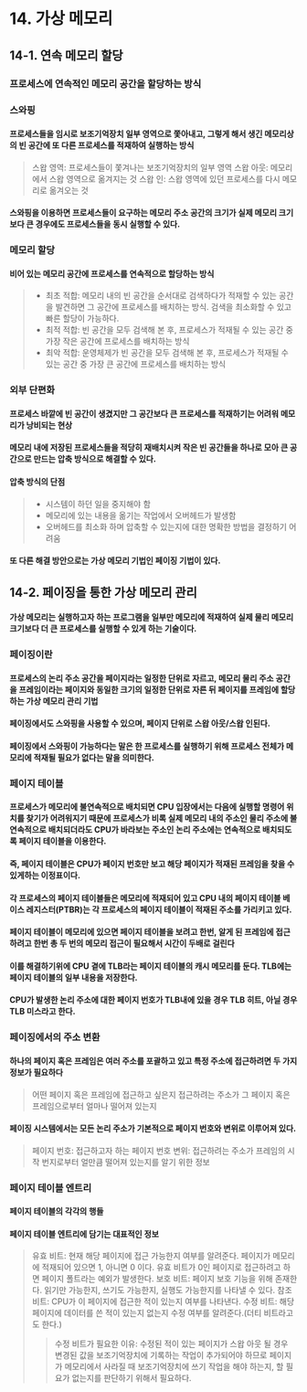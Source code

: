 # 14. 가상 메모리



## 14-1. 연속 메모리 할당
### 프로세스에 연속적인 메모리 공간을 할당하는 방식


### 스와핑
#### 프로세스들을 임시로 보조기억장치 일부 영역으로 쫓아내고, 그렇게 해서 생긴 메모리상의 빈 공간에 또 다른 프로세스를 적재하여 실행하는 방식
> 스왑 영역: 프로세스들이 쫓겨나는 보조기억장치의 일부 영역
> 스왑 아웃: 메모리에서 스왑 영역으로 옮겨지는 것
> 스왑 인: 스왑 영역에 있던 프로세스를 다시 메모리로 옮겨오는 것
#### 스와핑을 이용하면 프로세스들이 요구하는 메모리 주소 공간의 크기가 실제 메모리 크기보다 큰 경우에도 프로세스들을 동시 실행할 수 있다.


### 메모리 할당
#### 비어 있는 메모리 공간에 프로세스를 연속적으로 할당하는 방식
> - 최초 적합: 메모리 내의 빈 공간을 순서대로 검색하다가 적재할 수 있는 공간을 발견하면 그 공간에 프로세스를 배치하는 방식. 검색을 최소화할 수 있고 빠른 할당이 가능하다.
> - 최적 적합: 빈 공간을 모두 검색해 본 후, 프로세스가 적재될 수 있는 공간 중 가장 작은 공간에 프로세스를 배치하는 방식
> - 최악 적합: 운영체제가 빈 공간을 모두 검색해 본 후, 프로세스가 적재될 수 있는 공간 중 가장 큰 공간에 프로세스를 배치하는 방식


### 외부 단편화
#### 프로세스 바깥에 빈 공간이 생겼지만 그 공간보다 큰 프로세스를 적재하기는 어려워 메모리가 낭비되는 현상
#### 메모리 내에 저장된 프로세스들을 적당히 재배치시켜 작은 빈 공간들을 하나로 모아 큰 공간으로 만드는 압축 방식으로 해결할 수 있다.
#### 압축 방식의 단점
> - 시스템이 하던 일을 중지해야 함
> - 메모리에 있는 내용을 옮기는 작업에서 오버헤드가 발생함
> - 오버헤드를 최소화 하며 압축할 수 있는지에 대한 명확한 방법을 결정하기 어려움
#### 또 다른 해결 방안으로는 가상 메모리 기법인 페이징 기법이 있다.



## 14-2. 페이징을 통한 가상 메모리 관리
#### 가상 메모리는 실행하고자 하는 프로그램을 일부만 메모리에 적재하여 실제 물리 메모리 크기보다 더 큰 프로세스를 실행할 수 있게 하는 기술이다.


### 페이징이란
#### 프로세스의 논리 주소 공간을 페이지라는 일정한 단위로 자르고, 메모리 물리 주소 공간을 프레임이라는 페이지와 동일한 크기의 일정한 단위로 자른 뒤 페이지를 프레임에 할당하는 가상 메모리 관리 기법
#### 페이징에서도 스와핑을 사용할 수 있으며, 페이지 단위로 스왑 아웃/스왑 인된다.
#### 페이징에서 스와핑이 가능하다는 말은 한 프로세스를 실행하기 위해 프로세스 전체가 메모리에 적재될 필요가 없다는 말을 의미한다.


### 페이지 테이블
#### 프로세스가 메모리에 불연속적으로 배치되면 CPU 입장에서는 다음에 실행할 명령어 위치를 찾기가 어려워지기 때문에 프로세스가 비록 실제 메모리 내의 주소인 물리 주소에 불연속적으로 배치되더라도 CPU가 바라보는 주소인 논리 주소에는 연속적으로 배치되도록 페이지 테이블을 이용한다.
#### 즉, 페이지 테이블은 CPU가 페이지 번호만 보고 해당 페이지가 적재된 프레임을 찾을 수 있게하는 이정표이다.
#### 각 프로세스의 페이지 테이블들은 메모리에 적재되어 있고 CPU 내의 페이지 테이블 베이스 레지스터(PTBR)는 각 프로세스의 페이지 테이블이 적재된 주소를 가리키고 있다.
#### 페이지 테이블이 메모리에 있으면 페이지 테이블을 보려고 한번, 알게 된 프레임에 접근하려고 한번 총 두 번의 메모리 접근이 필요해서 시간이 두배로 걸린다
#### 이를 해결하기위에 CPU 곁에 TLB라는 페이지 테이블의 캐시 메모리를 둔다. TLB에는 페이지 테이블의 일부 내용을 저장한다.
#### CPU가 발생한 논리 주소에 대한 페이지 번호가 TLB내에 있을 경우 TLB 히트, 아닐 경우 TLB 미스라고 한다.



### 페이징에서의 주소 변환
#### 하나의 페이지 혹은 프레임은 여러 주소를 포괄하고 있고 특정 주소에 접근하려면 두 가지 정보가 필요하다
> 어떤 페이지 혹은 프레임에 접근하고 싶은지
> 접근하려는 주소가 그 페이지 혹은 프레임으로부터 얼마나 떨어져 있는지
#### 페이징 시스템에서는 모든 논리 주소가 기본적으로 페이지 번호와 변위로 이루어져 있다.
> 페이지 번호: 접근하고자 하는 페이지 번호
> 변위: 접근하려는 주소가 프레임의 시작 번지로부터 얼만큼 떨어져 있는지를 알기 위한 정보


### 페이지 테이블 엔트리
#### 페이지 테이블의 각각의 행들
#### 페이지 테이블 엔트리에 담기는 대표적인 정보
> 유효 비트: 현재 해당 페이지에 접근 가능한지 여부를 알려준다. 페이지가 메모리에 적재되어 있으면 1, 아니면 0 이다. 유효 비트가 0인 페이지로 접근하려고 하면 페이지 폴트라는 예외가 발생한다.
> 보호 비트: 페이지 보호 기능을 위해 존재한다. 읽기만 가능한지, 쓰기도 가능한지, 실행도 가능한지를 나타낼 수 있다.
> 참조 비트: CPU가 이 페이지에 접근한 적이 있는지 여부를 나타낸다.
> 수정 비트: 해당 페이지에 데이터를 쓴 적이 있는지 없는지 수정 여부를 알려준다.(더티 비트라고도 한다.)
> > 수정 비트가 필요한 이유: 수정된 적이 있는 페이지가 스왑 아웃 될 경우 변경된 값을 보조기억장치에 기록하는 작업이 추가되어야 하므로 페이지가 메모리에서 사라질 때 보조기억장치에 쓰기 작업을 해야 하는지, 할 필요가 없는지를 판단하기 위해서 필요하다.
